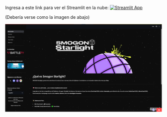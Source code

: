 Ingresa a este link para ver el Streamlit en la nube: [![Streamlit App](https://static.streamlit.io/badges/streamlit_badge_black_white.svg)](https://smogon-starlight.streamlit.app/)

(Debería verse como la imagen de abajo)

![Cloud Interface](https://github.com/cperezfl/smogon-starlight/blob/main/images/Github-Images/cloud-interface.png?raw=true)
